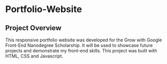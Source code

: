 # Portfolio-Website

<h2>Project Overview</h2>
<p>
This responsive portfolio website was developed for the Grow with Google Front-End Nanodegree Scholarship. It will be used to showcase future projects and demonstrate my front-end skills. This project was built with HTML, CSS and Javascript.
</p>
